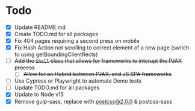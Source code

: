 # Todo

* [x] Update README.md
* [x] Create TODO.md for all packages
* [x] Fix 404 pages requiring a second press on mobile
* [x] Fix Hash Action not scrolling to correct element of a new page (switch to using getBoundingClientRects)
* [ ] ~~Add the `Shell` class that allows for frameworks to interupt the PJAX process~~
  * [ ] ~~Allow for an Hybrid between PJAX, and JS SPA frameworks~~
* [ ] Use Cypress or Playwright to automate Demo tests 
* [ ] Update TODO.md for all packages
* [x] Update to Node v15
* [x] Remove gulp-sass, replace with postcss@2.0.0 & postcss-sass
